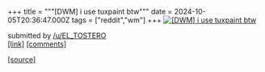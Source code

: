 +++
title = """[DWM] i use tuxpaint btw"""
date = 2024-10-05T20:36:47.000Z
tags = ["reddit","wm"]
+++
[![[DWM] i use tuxpaint btw](https://b.thumbs.redditmedia.com/GastpVXlGlcAX77WNLcD8yQ3xjpQZEYij1rX0WXtA2k.jpg "[DWM] i use tuxpaint btw")](https://www.reddit.com/r/unixporn/comments/1fwzqmz/dwm_i_use_tuxpaint_btw/)

submitted by [/u/EL\_TOSTERO](https://www.reddit.com/user/EL_TOSTERO)  
[\[link\]](https://www.reddit.com/gallery/1fwzqmz) [\[comments\]](https://www.reddit.com/r/unixporn/comments/1fwzqmz/dwm_i_use_tuxpaint_btw/)

[[source]](https://www.reddit.com/r/unixporn/comments/1fwzqmz/dwm_i_use_tuxpaint_btw/)
